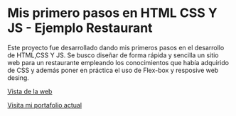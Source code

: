 # Mis primero pasos en HTML CSS Y JS - Ejemplo Restaurant
Este proyecto fue desarrollado dando mis primeros pasos en el desarrollo de HTML,CSS Y JS. Se busco diseñar de forma rápida y sencilla un sitio web para un restaurante empleando los conocimientos que había adquirido de CSS y además poner en práctica el uso de Flex-box y resposive web desing.

[Vista de la web](https://edussj2.github.io/restaurant-aroma-sabor/)

[Visita mi portafolio actual](https://edussj2.github.io/EduCespedes-Portafolio/)
